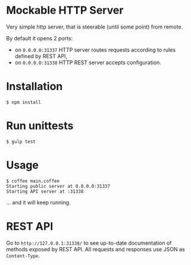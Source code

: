 # Mockable HTTP Server

Very simple http server, that is steerable (until some point) from remote.

By default it opens 2 ports:
* on `0.0.0.0:31337` HTTP server routes requests according to rules defined by REST API,
* on `0.0.0.0:31338` HTTP REST server accepts configuration.

# Installation

```shell
$ npm install
```

# Run unittests

```shell
$ gulp test
```

# Usage

```shell
$ coffee main.coffee
Starting public server at 0.0.0.0:31337
Starting API server at :31338
```
... and it will keep running.

# REST API

Go to `http://127.0.0.1:31338/` to see up-to-date documentation of methods exposed by REST API. All requests and responses use JSON as `Content-Type`.
